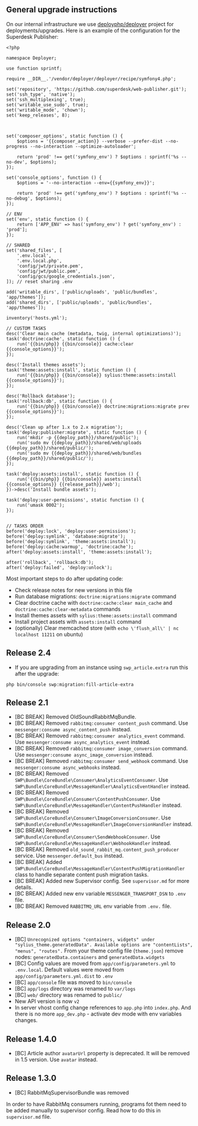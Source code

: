 ## General upgrade instructions

On our internal infrastructure we use [deployphp/deployer](https://github.com/deployphp/deployer) project for deployments/upgrades.
Here is an example of the configuration for the Superdesk Publisher:
```
<?php

namespace Deployer;

use function sprintf;

require __DIR__.'/vendor/deployer/deployer/recipe/symfony4.php';

set('repository', 'https://github.com/superdesk/web-publisher.git');
set('ssh_type', 'native');
set('ssh_multiplexing', true);
set('writable_use_sudo', true);
set('writable_mode', 'chown');
set('keep_releases', 8);



set('composer_options', static function () {
    $options = '{{composer_action}} --verbose --prefer-dist --no-progress --no-interaction --optimize-autoloader';

    return 'prod' !== get('symfony_env') ? $options : sprintf('%s --no-dev', $options);
});

set('console_options', function () {
    $options = '--no-interaction --env={{symfony_env}}';

    return 'prod' !== get('symfony_env') ? $options : sprintf('%s --no-debug', $options);
});

// ENV
set('env', static function () {
    return ['APP_ENV' => has('symfony_env') ? get('symfony_env') : 'prod'];
});

// SHARED
set('shared_files', [
    '.env.local',
    '.env.local.php',
    'config/jwt/private.pem',
    'config/jwt/public.pem',
    'config/gcs/google_credentials.json',
]); // reset sharing .env

add('writable_dirs', ['public/uploads', 'public/bundles', 'app/themes']);
add('shared_dirs', ['public/uploads', 'public/bundles', 'app/themes']);

inventory('hosts.yml');

// CUSTOM TASKS
desc('Clear main cache (metadata, twig, internal optimizations)');
task('doctrine:cache', static function () {
    run('{{bin/php}} {{bin/console}} cache:clear {{console_options}}');
});

desc('Install themes assets');
task('theme:assets:install', static function () {
    run('{{bin/php}} {{bin/console}} sylius:theme:assets:install {{console_options}}');
});

desc('Rollback database');
task('rollback:db', static function () {
    run('{{bin/php}} {{bin/console}} doctrine:migrations:migrate prev {{console_options}}');
});

desc('Clean up after 1.x to 2.x migration');
task('deploy:publisher:migrate', static function () {
    run('mkdir -p {{deploy_path}}/shared/public');
    run('sudo mv {{deploy_path}}/shared/web/uploads  {{deploy_path}}/shared/public/');
    run('sudo mv {{deploy_path}}/shared/web/bundles  {{deploy_path}}/shared/public/');
});

task('deploy:assets:install', static function () {
    run('{{bin/php}} {{bin/console}} assets:install {{console_options}} {{release_path}}/web');
})->desc('Install bundle assets');

task('deploy:user-permissions', static function () {
    run('umask 0002');
});


// TASKS ORDER
before('deploy:lock', 'deploy:user-permissions');
before('deploy:symlink', 'database:migrate');
before('deploy:symlink', 'theme:assets:install');
before('deploy:cache:warmup', 'doctrine:cache');
after('deploy:assets:install', 'theme:assets:install');

after('rollback', 'rollback:db');
after('deploy:failed', 'deploy:unlock');
```

Most important steps to do after updating code:

* Check release notes for new versions in this file
* Run database migrations: `doctrine:migrations:migrate` command
* Clear doctrine cache with `doctrine:cache:clear main_cache` and `doctrine:cache:clear-metadata` commands
* Install themes assets with `sylius:theme:assets:install` command
* Install project assets with `assets:install` command
* (optionally) Clear memcached store (with `echo \'flush_all\' | nc localhost 11211` on ubuntu)

## Release 2.4

* If you are upgrading from an instance using `swp_article.extra` run this after the upgrade:

```
php bin/console swp:migration:fill-article-extra
```

## Release 2.1

* [BC BREAK] Removed OldSoundRabbitMqBundle.
* [BC BREAK] Removed `rabbitmq:consumer content_push` command. Use `messenger:consume async_content_push` instead.
* [BC BREAK] Removed `rabbitmq:consumer analytics_event` command. Use `messenger:consume async_analytics_event` instead.
* [BC BREAK] Removed `rabbitmq:consumer image_conversion` command. Use `messenger:consume async_image_conversion` instead.
* [BC BREAK] Removed `rabbitmq:consumer send_webhook` command. Use `messenger:consume async_webhooks` instead.
* [BC BREAK] Removed `SWP\Bundle\CoreBundle\Consumer\AnalyticsEventConsumer`. Use `SWP\Bundle\CoreBundle\MessageHandler\AnalyticsEventHandler` instead.
* [BC BREAK] Removed `SWP\Bundle\CoreBundle\Consumer\ContentPushConsumer`. Use `SWP\Bundle\CoreBundle\MessageHandler\ContentPushHandler` instead.
* [BC BREAK] Removed `SWP\Bundle\CoreBundle\Consumer\ImageConversionConsumer`. Use `SWP\Bundle\CoreBundle\MessageHandler\ImageConversionHandler` instead.
* [BC BREAK] Removed `SWP\Bundle\CoreBundle\Consumer\SendWebhookConsumer`. Use `SWP\Bundle\CoreBundle\MessageHandler\WebhookHandler` instead.
* [BC BREAK] Removed `old_sound_rabbit_mq.content_push_producer` service. Use `messenger.default_bus` instead.
* [BC BREAK] Added `SWP\Bundle\CoreBundle\MessageHandler\ContentPushMigrationHandler` class to handle separate content push migration tasks.
* [BC BREAK] Added new Supervisor config. See `supervisor.md` for more details.
* [BC BREAK] Added new env variable `MESSENGER_TRANSPORT_DSN` to `.env` file.
* [BC BREAK] Removed `RABBITMQ_URL` env variable from `.env.` file.

## Release 2.0

* [BC] ```Unrecognized options "containers, widgets" under "sylius_theme.generatedData". Available options are "contentLists", "menus", "routes".```
From your theme config file (`theme.json`) remove nodes: `generatedData.containers` and `generatedData.widgets`
* [BC] Config values are moved from `app/config/parameters.yml` to `.env.local`. Default values were moved from `app/config/parameters.yml.dist` to `.env`
* [BC] `app/console` file was moved to `bin/console`
* [BC] `app/logs` directory was renamed to `var/logs`
* [BC] `web/` directory was renamed to `public/`
* New API version is now `v2`
* In server vhost config change references to `app.php` into `index.php`. And there is no more `app_dev.php` - activate dev mode with env variables changes.

## Release 1.4.0

* [BC] Article author `avatarUrl` property is deprecated. It will be removed in 1.5 version. Use `avatar` instead.

## Release 1.3.0

* [BC] RabbitMqSupervisorBundle was removed

In order to have RabbitMq consumers running, programs fot them need to be added manually to supervisor config.
Read how to do this in `supervisor.md` file.
